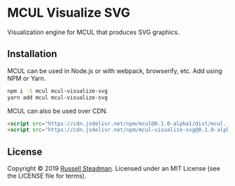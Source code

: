 # MCUL Visualize SVG

Visualization engine for MCUL that produces SVG graphics.

## Installation

MCUL can be used in Node.js or with webpack, browserify, etc. Add using NPM or Yarn.
```sh
npm i -S mcul mcul-visualize-svg
yarn add mcul mcul-visualize-svg
```

MCUL can also be used over CDN.
```html
<script src="https://cdn.jsdelivr.net/npm/mcul@0.1.0-alpha1/dist/mcul.js"></script>
<script src="https://cdn.jsdelivr.net/npm/mcul-visualize-svg@0.1.0-alpha1/dist/mculVisualizeSVG.js"></script>
```

## License

Copyright &copy; 2019 [Russell Steadman](https://www.russellsteadman.com/?utm_source=mcul-visualize-svg&utm_medium=copyright). Licensed under an MIT License (see the LICENSE file for terms).